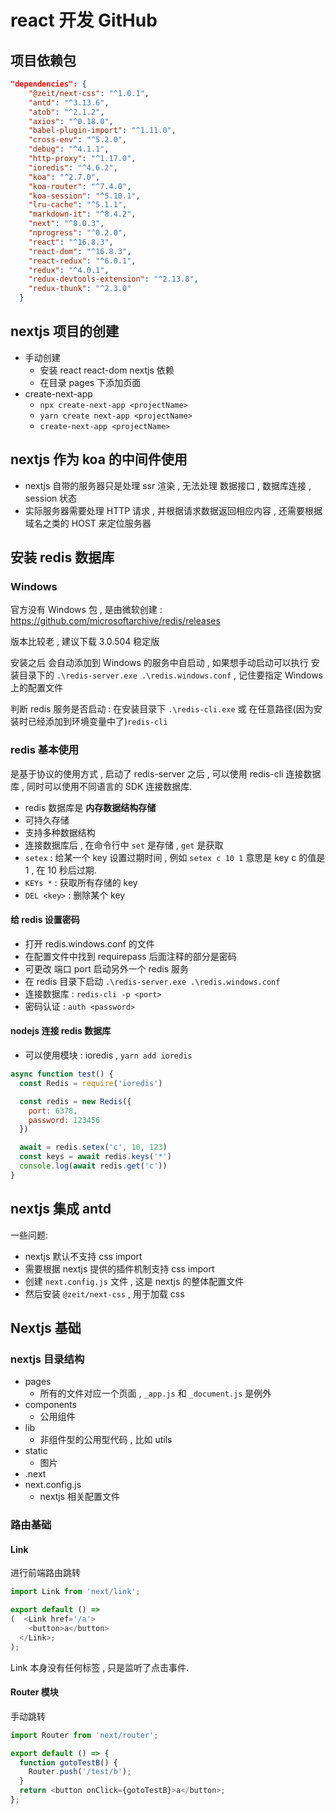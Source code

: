 # react 开发 GitHub

## 项目依赖包

```json
"dependencies": {
    "@zeit/next-css": "^1.0.1",
    "antd": "^3.13.6",
    "atob": "^2.1.2",
    "axios": "^0.18.0",
    "babel-plugin-import": "^1.11.0",
    "cross-env": "^5.2.0",
    "debug": "^4.1.1",
    "http-proxy": "^1.17.0",
    "ioredis": "^4.6.2",
    "koa": "^2.7.0",
    "koa-router": "^7.4.0",
    "koa-session": "^5.10.1",
    "lru-cache": "^5.1.1",
    "markdown-it": "^8.4.2",
    "next": "^8.0.3",
    "nprogress": "^0.2.0",
    "react": "^16.8.3",
    "react-dom": "^16.8.3",
    "react-redux": "^6.0.1",
    "redux": "^4.0.1",
    "redux-devtools-extension": "^2.13.8",
    "redux-thunk": "^2.3.0"
  }
```

## nextjs 项目的创建

- 手动创建
  - 安装 react react-dom nextjs 依赖
  - 在目录 pages 下添加页面
- create-next-app
  - `npx create-next-app <projectName>`
  - `yarn create next-app <projectName>`
  - `create-next-app <projectName>`

## nextjs 作为 koa 的中间件使用

- nextjs 自带的服务器只是处理 ssr 渲染 , 无法处理 数据接口 , 数据库连接 , session 状态
- 实际服务器需要处理 HTTP 请求 , 并根据请求数据返回相应内容 , 还需要根据域名之类的 HOST 来定位服务器

## 安装 redis 数据库

### Windows

官方没有 Windows 包 , 是由微软创建 : <https://github.com/microsoftarchive/redis/releases>

版本比较老 , 建议下载 3.0.504 稳定版

安装之后 会自动添加到 Windows 的服务中自启动 , 如果想手动启动可以执行 安装目录下的 `.\redis-server.exe .\redis.windows.conf` , 记住要指定 Windows 上的配置文件

判断 redis 服务是否启动 : 在安装目录下 `.\redis-cli.exe` 或 在任意路径(因为安装时已经添加到环境变量中了)`redis-cli`

### redis 基本使用

是基于协议的使用方式 , 启动了 redis-server 之后 , 可以使用 redis-cli 连接数据库 , 同时可以使用不同语言的 SDK 连接数据库.

- redis 数据库是 **内存数据结构存储**
- 可持久存储
- 支持多种数据结构
- 连接数据库后 , 在命令行中 `set` 是存储 , `get` 是获取
- `setex` : 给某一个 key 设置过期时间 , 例如 `setex c 10 1` 意思是 key c 的值是 1 , 在 10 秒后过期.
- `KEYs *` : 获取所有存储的 key
- `DEL <key>` : 删除某个 key

#### 给 redis 设置密码

- 打开 redis.windows.conf 的文件
- 在配置文件中找到 requirepass 后面注释的部分是密码
- 可更改 端口 port 启动另外一个 redis 服务
- 在 redis 目录下启动 `.\redis-server.exe .\redis.windows.conf`
- 连接数据库 : `redis-cli -p <port>`
- 密码认证 : `auth <password>`

#### nodejs 连接 redis 数据库

- 可以使用模块 : ioredis , `yarn add ioredis`

```js
async function test() {
  const Redis = require('ioredis')

  const redis = new Redis({
    port: 6378,
    password: 123456
  })

  await = redis.setex('c', 10, 123)
  const keys = await redis.keys('*')
  console.log(await redis.get('c'))
}
```

## nextjs 集成 antd

一些问题:

- nextjs 默认不支持 css import
- 需要根据 nextjs 提供的插件机制支持 css import
- 创建 `next.config.js` 文件 , 这是 nextjs 的整体配置文件
- 然后安装 `@zeit/next-css` , 用于加载 css

## Nextjs 基础

### nextjs 目录结构

- pages
  - 所有的文件对应一个页面 , `_app.js` 和 `_document.js` 是例外
- components
  - 公用组件
- lib
  - 非组件型的公用型代码 , 比如 utils
- static
  - 图片
- .next
- next.config.js
  - nextjs 相关配置文件

### 路由基础

#### Link

进行前端路由跳转

```js
import Link from 'next/link';

export default () =>
(  <Link href='/a'>
    <button>a</button>
  </Link>;
);
```

Link 本身没有任何标签 , 只是监听了点击事件.

#### Router 模块

手动跳转

```js
import Router from 'next/router';

export default () => {
  function gotoTestB() {
    Router.push('/test/b');
  }
  return <button onClick={gotoTestB}>a</button>;
};
```

